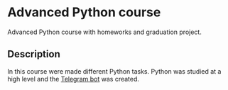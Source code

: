 # Advanced Python course
Advanced Python course with homeworks and graduation project.

## Description
In this course were made different Python tasks. Python was studied at a high level and the [Telegram bot](https://github.com/v-mk-s/Chatty-Bot-DL) was created.
